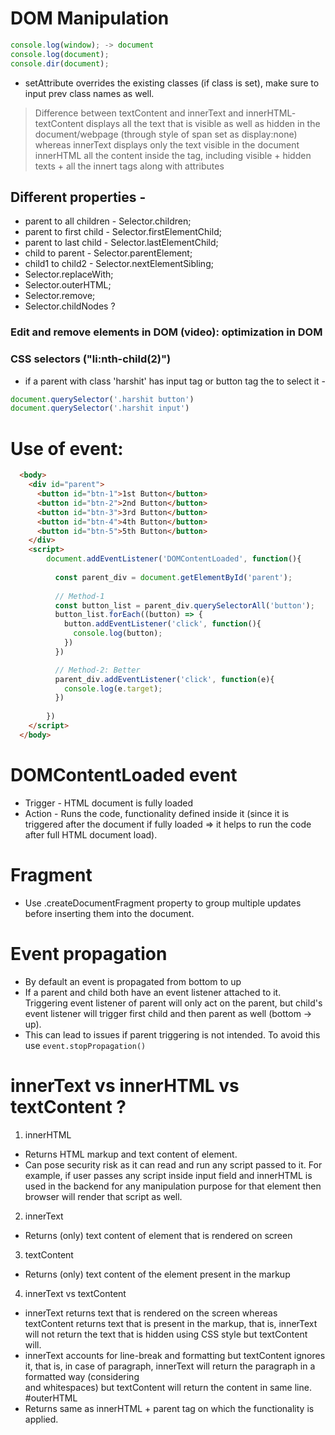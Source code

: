 # DOM Manipulation
```javascript
console.log(window); -> document
console.log(document);
console.dir(document);
```
* setAttribute overrides the existing classes (if class is set), make sure to input prev class names as well.

> Difference between textContent and innerText and innerHTML- 
textContent displays all the text that is visible as well as hidden in the document/webpage (through style of span set as display:none) whereas innerText displays only the text visible in the document
innerHTML all the content inside the tag, including visible + hidden texts + all the innert tags along with attributes


## Different properties -
* parent to all children - Selector.children;
* parent to first child - Selector.firstElementChild;
* parent to last child - Selector.lastElementChild;
* child to parent - Selector.parentElement;
* child1 to child2 - Selector.nextElementSibling;
* Selector.replaceWith;
* Selector.outerHTML;
* Selector.remove;
* Selector.childNodes ?
### Edit and remove elements in DOM (video): optimization in DOM
### CSS selectors ("li:nth-child(2)")
* if a parent with class 'harshit' has input tag or button tag the to select it - 
```javascript
document.querySelector('.harshit button')
document.querySelector('.harshit input')
```

# Use of event:

```html
  <body>
    <div id="parent"> 
      <button id="btn-1">1st Button</button> 
      <button id="btn-2">2nd Button</button> 
      <button id="btn-3">3rd Button</button> 
      <button id="btn-4">4th Button</button> 
      <button id="btn-5">5th Button</button> 
    </div>
    <script>
        document.addEventListener('DOMContentLoaded', function(){
          
          const parent_div = document.getElementById('parent');
          
          // Method-1
          const button_list = parent_div.querySelectorAll('button');
          button_list.forEach((button) => {
            button.addEventListener('click', function(){
              console.log(button);
            })
          })

          // Method-2: Better
          parent_div.addEventListener('click', function(e){
            console.log(e.target);
          })
          
        })
    </script>
  </body>
```

# DOMContentLoaded event
* Trigger - HTML document is fully loaded
* Action - Runs the code, functionality defined inside it (since it is triggered after the document if fully loaded => it helps to run the code after full HTML document load).

# Fragment
* Use .createDocumentFragment property to group multiple updates before inserting them into the document.

# Event propagation
* By default an event is propagated from bottom to up
* If a parent and child both have an event listener attached to it. Triggering event listener of parent will only act on the parent, but child's event listener will trigger first child and then parent as well (bottom -> up).
* This can lead to issues if parent triggering is not intended. To avoid this use `event.stopPropagation()`

# innerText vs innerHTML vs textContent ?

1. innerHTML
* Returns HTML markup and text content of element.
* Can pose security risk as it can read and run any script passed to it. For example, if user passes any script inside input field and innerHTML is used in the backend for any manipulation purpose for that element then browser will render that script as well.
2. innerText
* Returns (only) text content of element that is rendered on screen
3. textContent
* Returns (only) text content of the element present in the markup
4. innerText vs textContent
* innerText returns text that is rendered on the screen whereas textContent returns text that is present in the markup, that is, innerText will not return the text that is hidden using CSS style but textContent will.
* innerText accounts for line-break and formatting but textContent ignores it, that is, in case of paragraph, innerText will return the paragraph in a formatted way (considering <br> and whitespaces) but textContent will return the content in same line.
#outerHTML
* Returns same as innerHTML + parent tag on which the functionality is applied.
